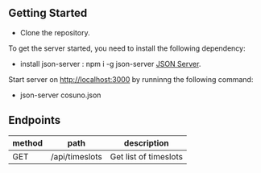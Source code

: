 ## Getting Started 

- Clone the repository.

To get the server started, you need to install the following dependency:

- install json-server : npm i -g json-server [JSON Server](https://github.com/typicode/json-server).

Start server on [http://localhost:3000](http://localhost:3000) by runninng the following command:

- json-server  cosuno.json

## Endpoints

| method | path               | description            |
|--------|--------------------|------------------------|
| GET    | /api/timeslots     | Get list of timeslots  |